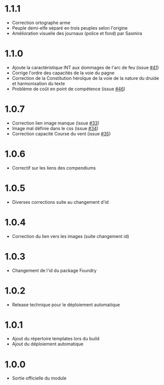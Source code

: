 # 1.1.1
- Correction ortographe arme
- Peuple demi-elfe séparé en trois peuples selon l'origine
- Amélioration visuelle des journaux (police et fond) par Sasmira

# 1.1.0
- Ajoute la caractéristique INT aux dommages de l'arc de feu (issue [#41](https://github.com/BlackBookEditions/foundry-cof2-base/issues/41))
- Corrige l'ordre des capacités de la voie du pagne
- Correction de la Constitution héroïque de la voie de la nature du druide et harmonisation du texte
- Problème de coût en point de compétence (issue [#46](https://github.com/BlackBookEditions/foundry-cof2-base/issues/46))

# 1.0.7
- Correction lien image manque (issue [#33](https://github.com/BlackBookEditions/foundry-cof2-base/issues/33))
- Image mal définie dans le css (issue [#34](https://github.com/BlackBookEditions/foundry-cof2-base/issues/34))
- Correction capacité Course du vent (issue [#35](https://github.com/BlackBookEditions/foundry-cof2-base/issues/35))

# 1.0.6
- Correctif sur les liens des compendiums

# 1.0.5
- Diverses corrections suite au changement d'id

# 1.0.4
- Correction du lien vers les images (suite changement id)

# 1.0.3
- Changement de l'id du package Foundry

# 1.0.2
- Release technique pour le déploiement automatique

# 1.0.1
- Ajout du répertoire templates lors du build
- Ajout du déploiement automatique

# 1.0.0
- Sortie officielle du module